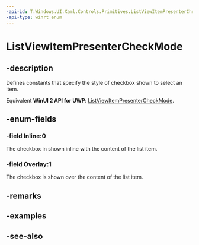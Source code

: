 ```yaml
---
-api-id: T:Windows.UI.Xaml.Controls.Primitives.ListViewItemPresenterCheckMode
-api-type: winrt enum
---
```


<!-- Enumeration syntax
public enum Windows.UI.Xaml.Controls.Primitives.ListViewItemPresenterCheckMode : int
-->

# ListViewItemPresenterCheckMode

## -description
Defines constants that specify the style of checkbox shown to select an item.

Equivalent **WinUI 2 API for UWP**: [ListViewItemPresenterCheckMode](/windows/winui/api/microsoft.ui.xaml.controls.primitives.listviewitempresentercheckmode).

## -enum-fields
### -field Inline:0
The checkbox in shown inline with the content of the list item.

### -field Overlay:1
The checkbox is shown over the content of the list item.


## -remarks

## -examples

## -see-also
